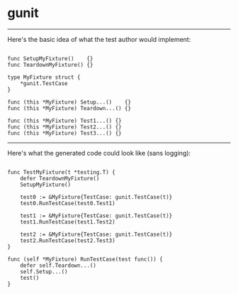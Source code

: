 # gunit

-------------------------

Here's the basic idea of what the test author would implement:

```

func SetupMyFixture()    {}
func TeardownMyFixture() {}

type MyFixture struct {
	*gunit.TestCase
}

func (this *MyFixture) Setup...()    {}
func (this *MyFixture) Teardown...() {}

func (this *MyFixture) Test1...() {}
func (this *MyFixture) Test2...() {}
func (this *MyFixture) Test3...() {}

```

-------------------------

Here's what the generated code could look like (sans logging):

```

func TestMyFixture(t *testing.T) {
	defer TeardownMyFixture()
	SetupMyFixture()

	test0 := &MyFixture{TestCase: gunit.TestCase(t)}
	test0.RunTestCase(test0.Test1)

	test1 := &MyFixture{TestCase: gunit.TestCase(t)}
	test1.RunTestCase(test1.Test2)

	test2 := &MyFixture{TestCase: gunit.TestCase(t)}
	test2.RunTestCase(test2.Test3)
}

func (self *MyFixture) RunTestCase(test func()) {
	defer self.Teardown...()
	self.Setup...()
	test()
}

```